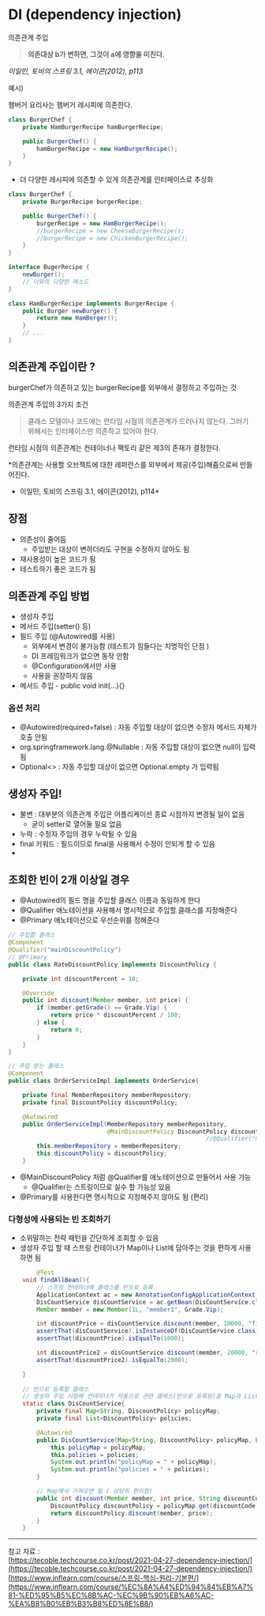 # DI (dependency injection)

의존관계 주입

> **의존대상 b가 변하면, 그것이 a에 영향을 미친다.**

*이일민, 토비의 스프링 3.1, 에이콘(2012), p113*
> 

예시)

햄버거 요리사는 햄버거 레시피에 의존한다.

```java
class BurgerChef {
    private HamBurgerRecipe hamBurgerRecipe;

    public BurgerChef() {
        hamBurgerRecipe = new HamBurgerRecipe();        
    }
}
```

- 더 다양한 레시피에 의존할 수 있게 의존관계를 인터페이스로 추상화

```java
class BurgerChef {
    private BurgerRecipe burgerRecipe;

    public BurgerChef() {
        burgerRecipe = new HamBurgerRecipe();
        //burgerRecipe = new CheeseBurgerRecipe();
        //burgerRecipe = new ChickenBurgerRecipe();
    }
}

interface BugerRecipe {
    newBurger();
    // 이외의 다양한 메소드
} 

class HamBurgerRecipe implements BurgerRecipe {
    public Burger newBurger() {
        return new HamBerger();
    }
    // ...
}
```

## 의존관계 주입이란 ?

burgerChef가 의존하고 있는 burgerRecipe를 외부에서 결정하고 주입하는 것

의존관계 주입의 3가지 조건

> 클래스 모델이나 코드에는 런타임 시점의 의존관계가 드러나지 않는다. 그러기 위해서는 인터페이스만 의존하고 있어야 한다.

런타임 시점의 의존관계는 컨테이너나 팩토리 같은 제3의 존재가 결정한다.

*의존관계는 사용할 오브젝트에 대한 레퍼런스를 외부에서 제공(주입)해줌으로써 만들어진다.

- 이일민, 토비의 스프링 3.1, 에이콘(2012), p114*
> 

## 장점

- 의존성이 줄어듬
    - 주입받는 대상이 변하더라도 구현을 수정하지 않아도 됨
- 재사용성이 높은 코드가 됨
- 테스트하기 좋은 코드가 됨

## 의존관계 주입 방법

- 생성자 주입
- 메서드 주입(setter() 등)
- 필드 주입 (@Autowired를 사용)
    - 외부에서 변경이 불가능함 (테스트가 힘들다는 치명적인 단점 )
    - DI 프레임워크가 없으면 동작 안함
    - @Configuration에서만 사용
    - 사용을 권장하지 않음
- 메서드 주입 -  public void init(...){}

### 옵션 처리

- @Autowired(required=false) : 자동 주입할 대상이 없으면 수정자 메서드 자체가 호출 안됨
- org.springframework.lang.@Nullable : 자동 주입할 대상이 없으면 null이 입력됨
- Optional<> : 자동 주입할 대상이 없으면 Optional.empty 가 입력됨

## 생성자 주입!

- 불변 : 대부분의 의존관계 주입은 어플리케이션 종료 시점까지 변경될 일이 없음
    - 굳이 setter로  열어둘 필요 없음
- 누락 : 수정자 주입의 경우 누락될 수 있음
- final 키워드 : 필드이므로 final을 사용해서 수정이 안되게 할 수 있음
- 

## 조회한 빈이 2개 이상일 경우

- @Autowired의 필드 명을 주입할 클래스 이름과 동일하게 한다
- @Qualifier 애노테이션을 사용해서 명시적으로 주입할 클래스를 지정해준다
- @Primary 애노테이션으로 우선순위를 정해준다

```java
// 주입할 클래스
@Component
@Qualifier("mainDiscountPolicy")
// @Primary
public class RateDiscountPolicy implements DiscountPolicy {

    private int discountPercent = 10;

    @Override
    public int discount(Member member, int price) {
        if (member.getGrade() == Grade.Vip) {
            return price * discountPercent / 100;
        } else {
            return 0;
        }
    }
}

// 주입 받는 클래스
@Component
public class OrderServiceImpl implements OrderService{

    private final MemberRepository memberRepository;
    private final DiscountPolicy discountPolicy;

    @Autowired
    public OrderServiceImpl(MemberRepository memberRepository,
                            @MainDiscountPolicy DiscountPolicy discountPolicy) {
														//@Qualifier("mainDiscountPolicy")
        this.memberRepository = memberRepository;
        this.discountPolicy = discountPolicy;
    }

```

- @MainDiscountPolicy 처럼 @Qualifier를 애노테이션으로 만들어서 사용 가능
    - @Qualifier는 스트링이므로 실수 할 가능성 있음
- @Primary를 사용한다면 명시적으로 지정해주지 않아도 됨 (편리)

### 다형성에 사용되는 빈 조회하기

- 소위말하는 전략 패턴을 간단하게 조회할 수 있음
- 생성자 주입 할 때 스프링 컨테이너가 Map이나 List에 담아주는 것을 편하게 사용하면 됨

```java
		@Test
    void findAllBean(){
        // 스프링 컨테이너에 클래스를 빈으로 등록
        ApplicationContext ac = new AnnotationConfigApplicationContext(AutoAppConfig.class, DisCountService.class);
        DisCountService disCountService = ac.getBean(DisCountService.class);
        Member member = new Member(1L, "member1", Grade.Vip);

        int discountPrice = disCountService.discount(member, 10000, "fixDiscountPolicy");
        assertThat(disCountService).isInstanceOf(DisCountService.class);
        assertThat(discountPrice).isEqualTo(1000);

        int discountPrice2 = disCountService.discount(member, 20000, "rateDiscountPolicy");
        assertThat(discountPrice2).isEqualTo(2000);

    }
    
    // 빈으로 등록할 클래스 
    // 생성자 주입 시점에 컨테이너가 자동으로 관련 클래스(빈으로 등록된)을 Map과 List에 담아줌
    static class DisCountService{
        private final Map<String, DiscountPolicy> policyMap;
        private final List<DiscountPolicy> policies;

        @Autowired
        public DisCountService(Map<String, DiscountPolicy> policyMap, List<DiscountPolicy> policies) {
            this.policyMap = policyMap;
            this.policies = policies;
            System.out.println("policyMap = " + policyMap);
            System.out.println("policies = " + policies);
        }

        // Map에서 가져오면 됨 ( 상당히 편리함)
        public int discount(Member member, int price, String discountCode) {
            DiscountPolicy discountPolicy = policyMap.get(discountCode);
            return discountPolicy.discount(member, price);
        }
    }
```

---
참고 자료 :   
[https://tecoble.techcourse.co.kr/post/2021-04-27-dependency-injection/](https://tecoble.techcourse.co.kr/post/2021-04-27-dependency-injection/)   
[https://www.inflearn.com/course/스프링-핵심-원리-기본편/](https://www.inflearn.com/course/%EC%8A%A4%ED%94%84%EB%A7%81-%ED%95%B5%EC%8B%AC-%EC%9B%90%EB%A6%AC-%EA%B8%B0%EB%B3%B8%ED%8E%B8/)